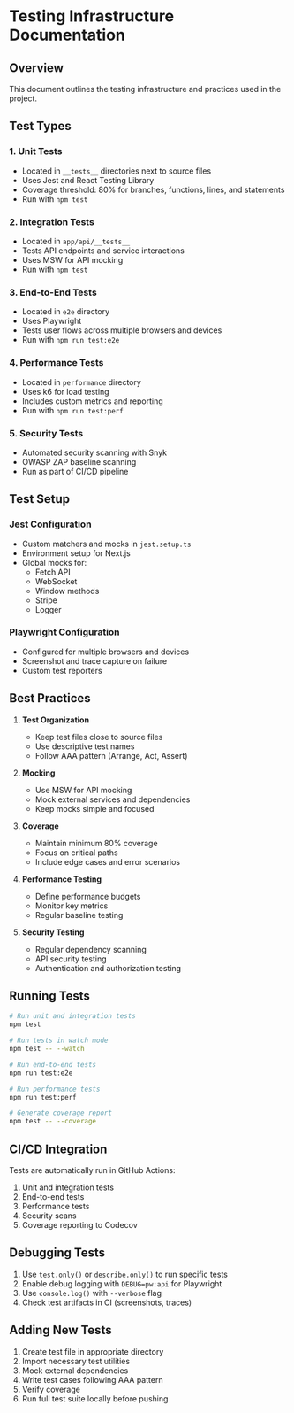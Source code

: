 # Testing Infrastructure Documentation

## Overview

This document outlines the testing infrastructure and practices used in the project.

## Test Types

### 1. Unit Tests
- Located in `__tests__` directories next to source files
- Uses Jest and React Testing Library
- Coverage threshold: 80% for branches, functions, lines, and statements
- Run with `npm test`

### 2. Integration Tests
- Located in `app/api/__tests__`
- Tests API endpoints and service interactions
- Uses MSW for API mocking
- Run with `npm test`

### 3. End-to-End Tests
- Located in `e2e` directory
- Uses Playwright
- Tests user flows across multiple browsers and devices
- Run with `npm run test:e2e`

### 4. Performance Tests
- Located in `performance` directory
- Uses k6 for load testing
- Includes custom metrics and reporting
- Run with `npm run test:perf`

### 5. Security Tests
- Automated security scanning with Snyk
- OWASP ZAP baseline scanning
- Run as part of CI/CD pipeline

## Test Setup

### Jest Configuration
- Custom matchers and mocks in `jest.setup.ts`
- Environment setup for Next.js
- Global mocks for:
  - Fetch API
  - WebSocket
  - Window methods
  - Stripe
  - Logger

### Playwright Configuration
- Configured for multiple browsers and devices
- Screenshot and trace capture on failure
- Custom test reporters

## Best Practices

1. **Test Organization**
   - Keep test files close to source files
   - Use descriptive test names
   - Follow AAA pattern (Arrange, Act, Assert)

2. **Mocking**
   - Use MSW for API mocking
   - Mock external services and dependencies
   - Keep mocks simple and focused

3. **Coverage**
   - Maintain minimum 80% coverage
   - Focus on critical paths
   - Include edge cases and error scenarios

4. **Performance Testing**
   - Define performance budgets
   - Monitor key metrics
   - Regular baseline testing

5. **Security Testing**
   - Regular dependency scanning
   - API security testing
   - Authentication and authorization testing

## Running Tests

```bash
# Run unit and integration tests
npm test

# Run tests in watch mode
npm test -- --watch

# Run end-to-end tests
npm run test:e2e

# Run performance tests
npm run test:perf

# Generate coverage report
npm test -- --coverage
```

## CI/CD Integration

Tests are automatically run in GitHub Actions:
1. Unit and integration tests
2. End-to-end tests
3. Performance tests
4. Security scans
5. Coverage reporting to Codecov

## Debugging Tests

1. Use `test.only()` or `describe.only()` to run specific tests
2. Enable debug logging with `DEBUG=pw:api` for Playwright
3. Use `console.log()` with `--verbose` flag
4. Check test artifacts in CI (screenshots, traces)

## Adding New Tests

1. Create test file in appropriate directory
2. Import necessary test utilities
3. Mock external dependencies
4. Write test cases following AAA pattern
5. Verify coverage
6. Run full test suite locally before pushing 